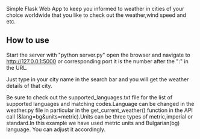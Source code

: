 Simple Flask Web App to keep you informed to weather in cities of your choice worldwide that you like to check out the weather,wind speed and etc.

## How to use
Start the server with "python server.py" open the browser and navigate to http://127.0.0.1:5000 or corresponding port it is the number after the ":" in the URL.

Just type in your city name in the search bar and you will get the weather details of that city.

Be sure to check out the supported_languages.txt file for the list of supported languages and matching codes.Language can be changed in the weather.py file in particular in the get_current_weather() function in the API call (&lang=bg&units=metric).Units can be three types of metric,imperial or standard.In this example we have used metric units and Bulgarian(bg) language. You can adjust it accordingly.